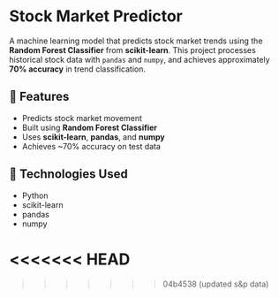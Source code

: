 # Stock Market Predictor

A machine learning model that predicts stock market trends using the **Random Forest Classifier** from **scikit-learn**. This project processes historical stock data with `pandas` and `numpy`, and achieves approximately **70% accuracy** in trend classification.

## 📌 Features

- Predicts stock market movement
- Built using **Random Forest Classifier**
- Uses **scikit-learn**, **pandas**, and **numpy**
- Achieves ~70% accuracy on test data

## 📁 Technologies Used

- Python
- scikit-learn
- pandas
- numpy



<<<<<<< HEAD
=======

>>>>>>> 04b4538 (updated s&p data)


